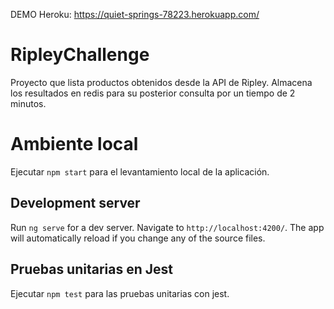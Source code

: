 DEMO Heroku: https://quiet-springs-78223.herokuapp.com/

# RipleyChallenge

Proyecto que lista productos obtenidos desde la API de Ripley. Almacena los resultados en redis para su posterior consulta por un tiempo de 2 minutos.

# Ambiente local

Ejecutar `npm start` para el levantamiento local de la aplicación.

## Development server

Run `ng serve` for a dev server. Navigate to `http://localhost:4200/`. The app will automatically reload if you change any of the source files.

## Pruebas unitarias en Jest

Ejecutar `npm test` para las pruebas unitarias con jest.
